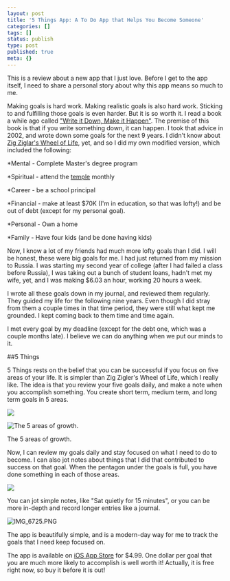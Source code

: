 ```yaml
---
layout: post
title: '5 Things App: A To Do App that Helps You Become Someone'
categories: []
tags: []
status: publish
type: post
published: true
meta: {}
---
```


This is a review about a new app that I just love. Before I get to the app itself, I need to share a personal story about why this app means so much to me.

Making goals is hard work. Making realistic goals is also hard work. Sticking to and fulfilling those goals is even harder. But it is so worth it. I read a book a while ago called 
["Write it Down, Make it Happen"](http://www.amazon.com/gp/product/B000FC0X1O/ref=as_li_tl?ie=UTF8&camp=1789&creative=390957&creativeASIN=B000FC0X1O&linkCode=as2&tag=jethrojonesco-20&linkId=LG3ECRCUBCZLBMOZ). The premise of this book is that if you write something down, it can happen. I took that advice in 2002, and wrote down some goals for the next 9 years. I didn't know about 
[Zig Ziglar's Wheel of Life](http://chrislocurto.com/zig-ziglars-wheel-of-life/), yet, and so I did my own modified version, which included the following:

*Mental - Complete Master's degree program


*Spiritual - attend the 
[temple](https://www.youtube.com/watch?v=-x_-TQivCx8) monthly


*Career - be a school principal


*Financial - make at least $70K (I'm in education, so that was lofty!) and be out of debt (except for my personal goal).


*Personal - Own a home


*Family - Have four kids (and be done having kids)

Now, I know a lot of my friends had much more lofty goals than I did. I will be honest, these were big goals for me. I had just returned from my mission to Russia. I was starting my second year of college (after I had failed a class before Russia), I was taking out a bunch of student loans, hadn't met my wife, yet, and I was making $6.03 an hour, working 20 hours a week.

I wrote all these goals down in my journal, and reviewed them regularly. They guided my life for the following nine years. Even though I did stray from them a couple times in that time period, they were still what kept me grounded. I kept coming back to them time and time again.

I met every goal by my deadline (except for the debt one, which was a couple months late). I believe we can do anything when we put our minds to it.

##5 Things


5 Things rests on the belief that you can be successful if you focus on five areas of your life. It is simpler than Zig Zigler's Wheel of Life, which I really like. The idea is that you review your five goals daily, and make a note when you accomplish something. You create short term, medium term, and long term goals in 5 areas.










































 

  
  
    
![](/squarespace_images/content_v1_4fffa949e4b0b4590d67b4e7_1432052016771-O5EA8T8RKCL0DLJ48H2V_image-asset.png_)
  













































 

  
  
    
![The 5 areas of growth.&nbsp;](/squarespace_images/content_v1_4fffa949e4b0b4590d67b4e7_1432051747076-NXKWQX5T20B8QLC6M3UU_image-asset.png_)
        
          
        

        
          
          
The 5 areas of growth. 
  




Now, I can review my goals daily and stay focused on what I need to do to become. I can also jot notes about things that I did that contributed to success on that goal. When the pentagon under the goals is full, you have done something in each of those areas.










































 

  
  
    
![](/squarespace_images/content_v1_4fffa949e4b0b4590d67b4e7_1432051779087-OBTORRLLSILBWG95OEFZ_image-asset.png_)
  




You can jot simple notes, like "Sat quietly for 15 minutes", or you can be more in-depth and record longer entries like a journal.










































 

  
  
    
![IMG_6725.PNG](/squarespace_images/content_v1_4fffa949e4b0b4590d67b4e7_1432051836121-CNY8Z63IKS7L6ITRHIWD_IMG_6725.PNG_)
  




The app is beautifully simple, and is a modern-day way for me to track the goals that I need keep focused on.

The app is available on 
[iOS App Store](https://itunes.apple.com/us/app/fivethings-daily-to-be-app/id967626809?mt=8) for $4.99. One dollar per goal that you are much more likely to accomplish is well worth it! Actually, it is free right now, so buy it before it is out!
